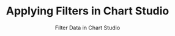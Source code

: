 ---
layout: tutorial-single_layout
title: Applying Filters in Chart Studio
subtitle: Filter Data in Chart Studio
permalink: /filter-data/
imageurl: ../static/images/filters/filter-thimb.PNG
state: active
tags: fundamentals
order: 10
meta_description: A tutorial on how to apply filters to data in Chart Studio
popularity: featured
carouselimageurl:
actioncall: How to apply filters to data in Chart Studio
actioncall-url: https://plot.ly/create/?fid=plotly2_demo:312

live-graph: <iframe width="900" height="800" frameborder="0" scrolling="no" src="https://plot.ly/~plotly2_demo/312/"></iframe>

steps:
 - title: Introduction
   sub-steps:
    - copy: "Understanding how to apply filters to data in Chart Studio can be divided in three categories: (1) categorical data, (2) continuous data, and (3) dates. As a consequences, we will look at these individually and in the order previously specified. It is also important to note, that in Chart Studio you can apply single or multiple filters to each plot."
    - copy: "Keeping that in mind, we will explore the meteorite dataset and by applying filters we will attempt to answer the question: 'Where has the largest concentraction of ordinary meteorites greater than 10,000 grams fallen in the 21st century?'"

 - title: Try an Example
   sub-steps:
    - copy: "You can use the data featured in this tutorial by clicking on 'Open This Data in Plotly' on the left-hand side. It'll open in your workspace."
      img: "![Open data](../static/images/enter-data-in-the-grid/open-this-data.png)"

 - title: Add Your Data to Plotly
   sub-steps:
    - copy: "For this tutorial, copy the meteorite dataset URL https://raw.githubusercontent.com/bcdunbar/datasets/master/meteorites_subset.csv and head to Plotly’s new online [workspace](https://plot.ly/create) and add your data by entering the meteorite URL."
    - copy: "If you decide to try another dataset, keep in mind that Plotly accepts .xls, .xlsx, or .csv files. For more information on how to enter your data, see [this](http://help.plot.ly/add-data-to-the-plotly-grid/) tutorial."
      img: "![insert](../static/images/filters/import-data.png)"

 - title: Create Chart
   sub-steps:
    - copy: "First we need to create a chart! As we are plotting meteorite locations we will create a scatter map. Thus, under 'Chart Type' select 'Satellite Maps'."
      img: "![insert](../static/images/filters/chart-type.png)"
    - copy: "Immediately below, click the 'Latitude' dropdown and select the column name 'recatlat', then click the 'Longtitude' dropwdown and select column name 'recatlon'."
      img: "![insert](../static/images/filters/trace-values.png)"
      
 - title: Style Chart
   sub-steps:
    - copy: "Like many other charts, here you can apply numerous styles to your chart but for the purpose of this tutorial we have decided to just change the marker opacity. To do this, simply click 'Traces' under the 'STYLE' tab and in the text box next to 'marker opacity' enter '0.5'." 
      img: "![insert](../static/images/filters/style-trace.png)"

 - title: Filter Categorical Data
   sub-steps:
    - copy: "To apply a filter, click 'filter' under the 'GRAPH' tab. Now, you should see the blue ‘+Filter’ button in the top-right of the next panel. Click it! This will produce a filter box directly below the button in the panel."
      img: "![insert](../static/images/filters/add-filter.png)"
    - copy: "Here, you can choose the column which you want to filter; click the dropdown next to ‘Select Column’ and select 'class'."
      img: "![insert](../static/images/filters/select-filter.png)"
    - copy: "A new box ought to have appeared. Here, click the dropdown next to ‘Traces To Filter’. You can select a single variable or multiple. For the purpose of this tutorial, select 'reclong'."
      img: "![insert](../static/images/filters/trace-to-filter.png)"
    - copy: "Next, click the dropdown beside ‘Operator’ and choose one of the operators (i.e. ‘Matching Values’)."
      img: "![insert](../static/images/filters/matching-values.png)"
    - copy: "The final dropdown will allow you to select unique values from the column which you have opted to filter. You have the option to either use “Include” –only display the unique values you have selected – or “Exclude” – the opposite of include. Here, we will include the class value 'Ordinary'."
      img: "![insert](../static/images/filters/matching-values.png)"
    - copy: "Congratulations, you have successful applied a filter to categorical data."

 - title: Filter Continuous Data
   sub-steps:
    - copy: "Like previously, click the blue ‘+Filter’ button in the top-right of the next panel. This ought to produce a filter box directly below the categorical filter that was just applied."
      img: "![insert](../static/images/filters/2nd-filter.png)"
    - copy: "Again, similar to before, you can choose the column which you want to filter; click the dropdown next to ‘Select Column’ and select the 'mass (g)'."
      img: "![insert](../static/images/filters/select-2nd-filter.png)"
    - copy: "A new box ought to have appeared. Here, click the dropdown next to ‘Traces To Filter’. You can select a single variable or multiple. For this filter, we will select 'reclong' again."
      img: "![insert](../static/images/filters/2nd-traces-to-filter.png)"
    - copy: "Next, click the dropdown beside ‘Operator’ and choose one of the operators (i.e. ‘Inequality’)."
      img: "![insert](../static/images/filters/inequality.png)"
    - copy: "The final dropdown will allow you to filter data by one of the four available inequalities (less than, greater than, less than and equal to, greater than and equal to). To answer our question that we've set out to visualise, select 'greater than' and enter '10000' (greater than 10,000 grams)."
      img: "![insert](../static/images/filters/inequality.png)"
    - copy: "Congratulations, you have successful applied a filter to continuous data."

 - title: Filter Date Data
   sub-steps:
    - copy: "In addition to categorical and continuous data, we can apply filters to dates. Like previously, you should see the blue ‘+Filter’ button in the top-right of the next panel. Click it! This ought to produce another filter box directly below the other filters."
      img: "![insert](../static/images/filters/3rd-filter.png)"
    - copy: "Here, you can choose the date data column that you want to filter; click the dropdown next to ‘Select Column’ and select the 'year'."
      img: "![insert](../static/images/filters/select-3rd-filter.png)"
    - copy: "A new box ought to have appeared. Here, click the dropdown next to ‘Traces To Filter’. You can select a single variable or multiple for which you want to apply the filter to. Like before, we will select 'reclong'."
      img: "![insert](../static/images/filters/3rd-traces-to-filter.png)"
    - copy: "Next, click the dropdown beside ‘Operator’ and choose the operator ‘Range’"
      img: "![insert](../static/images/filters/range.png)"
    - copy: "Immediately below, you have the option to set both the ‘Min’ (minimum) and ‘Max’ (maximum) values of the range. In this tutorial, we have entered the values 2015-01-01 and 2016-01-01 respectively. Additionally, there is the option to either use “Include X” –only display the unique values you have selected – or “Exclude X” – the opposite of include."
      img: "![insert](../static/images/filters/range.png)"
    - copy: "Congratulations, you have successful applied a filter to date data."

 - title: Final Result
   sub-steps:
    - copy: "Below is the final result from applying three (categorical, continuous, and date) filters. Thus, you can see that by applying these filter we can answer the question that we orginally set out to visualise: Where has the concentraction of ordinary meteorites greater than 10,000 grams fallen in the 21st century?"
      img: "![insert](../static/images/filters/final-result.png)"

 - title: Save and Share
   sub-steps:
    - copy: "Your chart is now done! Click SAVE on the left-hand side."
      img: "![insert](../static/images/filters/save.png)"
    - copy: "After giving your file a name, select your PLOT and DATA as 'Public' or 'Private'. For more information on how sharing works, including the difference between private, public and secret sharing, visit [this](http://help.plot.ly/save-share-and-export-in-plotly/) page."
      img: "![insert](../static/images/filters/save-popup.png)"
---